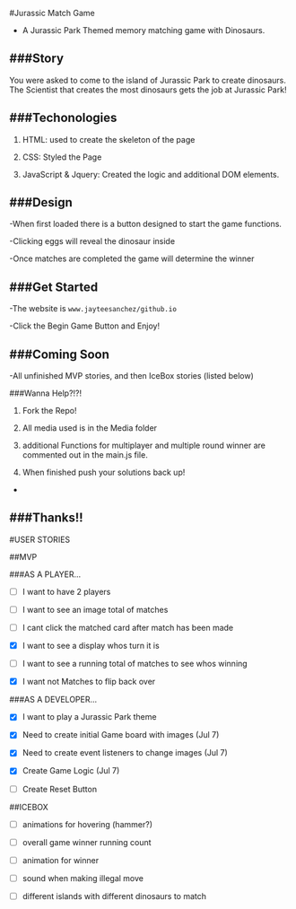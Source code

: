#Jurassic Match Game

- A Jurassic Park Themed memory matching game with Dinosaurs.

###Story
-
You were asked to come to the island of Jurassic Park to create dinosaurs. The Scientist that creates the most dinosaurs gets the job at Jurassic Park!

###Techonologies
-
1. HTML: used to create the skeleton of the page

2. CSS: Styled the Page

3. JavaScript & Jquery: Created the logic and additional DOM elements.

###Design
-
-When first loaded there is a button designed to start the game functions. 

-Clicking eggs will reveal the dinosaur inside

-Once matches are completed the game will determine the winner

###Get Started
-
-The website is `www.jayteesanchez/github.io`

-Click the Begin Game Button and Enjoy!

###Coming Soon
-
-All unfinished MVP stories, and then IceBox stories (listed below)

###Wanna Help?!?!
1. Fork the Repo!

2. All media used is in the Media folder

3. additional Functions for multiplayer and multiple round winner are commented out in the main.js file. 

4. When finished push your solutions back up!

-
###Thanks!!
-

#USER STORIES

##MVP

###AS A PLAYER...
- [ ] I want to have 2 players

- [ ] I want to see an image total of matches

- [ ] I cant click the matched card after match has been made

- [X] I want to see a display whos turn it is

- [ ] I want to see a running total of matches to see whos winning
- [X] I want not Matches to flip back over

###AS A DEVELOPER...

- [X] I want to play a Jurassic Park theme
 
- [X] Need to create initial Game board with images 	(Jul 7)
 
- [X] Need to create event listeners to change images 	(Jul 7)
 
- [X] Create Game Logic (Jul 7)

- [ ] Create Reset Button


##ICEBOX


- [ ] animations for hovering (hammer?)

- [ ] overall game winner running count

- [ ] animation for winner

- [ ] sound when making illegal move

- [ ] different islands with different dinosaurs to match

